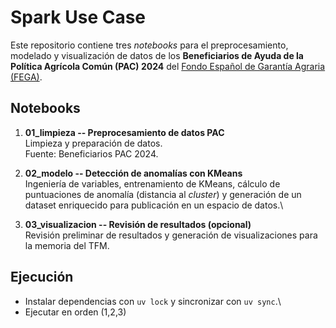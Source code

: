 # Spark Use Case

Este repositorio contiene tres *notebooks* para el preprocesamiento,
modelado y visualización de datos de los **Beneficiarios de Ayuda de la
Política Agrícola Común (PAC) 2024** del [Fondo Español de Garantía
Agraria
(FEGA)](https://www.fega.gob.es/es/datos-abiertos/consulta-de-beneficiarios-pac/descarga-de-ficheros).

## Notebooks

1.  **01_limpieza -- Preprocesamiento de datos PAC**\
    Limpieza y preparación de datos.\
    Fuente: Beneficiarios PAC 2024.

2.  **02_modelo -- Detección de anomalías con KMeans**\
    Ingeniería de variables, entrenamiento de KMeans, cálculo de
    puntuaciones de anomalía (distancia al *cluster*) y generación de un
    dataset enriquecido para publicación en un espacio de datos.\

3.  **03_visualizacion -- Revisión de resultados (opcional)**\
    Revisión preliminar de resultados y generación de visualizaciones
    para la memoria del TFM.

## Ejecución

-   Instalar dependencias con `uv lock` y sincronizar con
    `uv sync`.\
-   Ejecutar en orden (1,2,3)
